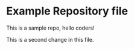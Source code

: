 # Example Repository file

This is a sample repo, hello coders!

This is a second change in this file.
